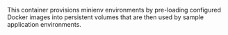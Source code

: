 This container provisions minienv environments by pre-loading configured Docker images into persistent volumes that are then used by sample application environments.
